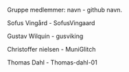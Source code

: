 Gruppe medlemmer: navn - github navn.

Sofus Vingård - SofusVingaard

Gustav Wilquin - gusviking

Christoffer nielsen - MuniGlitch

Thomas Dahl - Thomas-dahl-01
